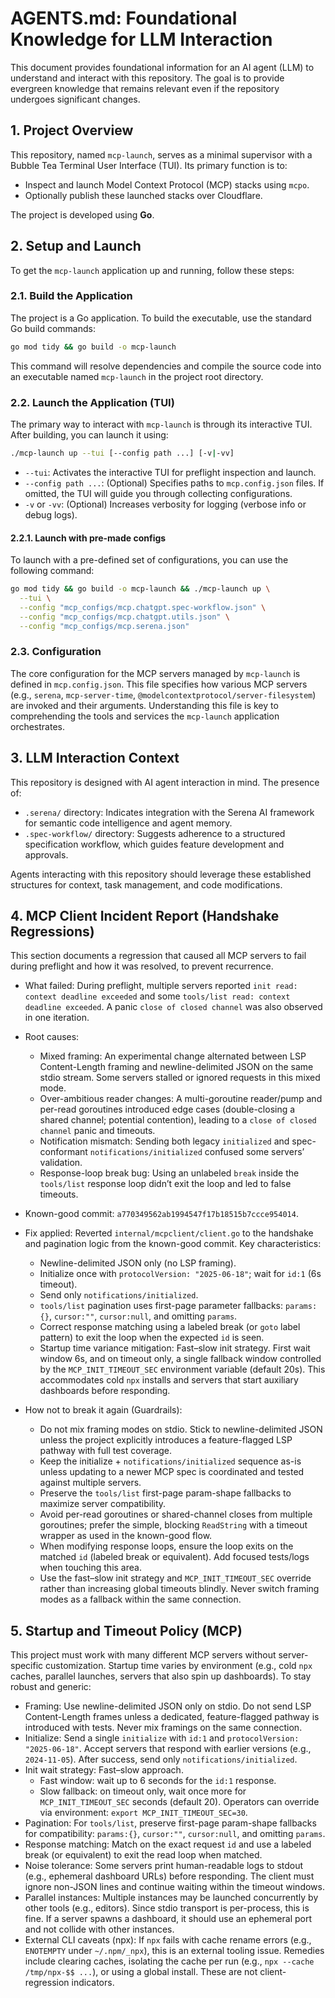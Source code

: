 # AGENTS.md: Foundational Knowledge for LLM Interaction

This document provides foundational information for an AI agent (LLM) to understand and interact with this repository. The goal is to provide evergreen knowledge that remains relevant even if the repository undergoes significant changes.

## 1. Project Overview

This repository, named `mcp-launch`, serves as a minimal supervisor with a Bubble Tea Terminal User Interface (TUI). Its primary function is to:
- Inspect and launch Model Context Protocol (MCP) stacks using `mcpo`.
- Optionally publish these launched stacks over Cloudflare.

The project is developed using **Go**.

## 2. Setup and Launch

To get the `mcp-launch` application up and running, follow these steps:

### 2.1. Build the Application

The project is a Go application. To build the executable, use the standard Go build commands:

```bash
go mod tidy && go build -o mcp-launch
```

This command will resolve dependencies and compile the source code into an executable named `mcp-launch` in the project root directory.

### 2.2. Launch the Application (TUI)

The primary way to interact with `mcp-launch` is through its interactive TUI. After building, you can launch it using:

```bash
./mcp-launch up --tui [--config path ...] [-v|-vv]
```

- `--tui`: Activates the interactive TUI for preflight inspection and launch.
- `--config path ...`: (Optional) Specifies paths to `mcp.config.json` files. If omitted, the TUI will guide you through collecting configurations.
- `-v` or `-vv`: (Optional) Increases verbosity for logging (verbose info or debug logs).

#### 2.2.1. Launch with pre-made configs

To launch with a pre-defined set of configurations, you can use the following command:

```bash
go mod tidy && go build -o mcp-launch && ./mcp-launch up \
  --tui \
  --config "mcp_configs/mcp.chatgpt.spec-workflow.json" \
  --config "mcp_configs/mcp.chatgpt.utils.json" \
  --config "mcp_configs/mcp.serena.json"
```

### 2.3. Configuration

The core configuration for the MCP servers managed by `mcp-launch` is defined in `mcp.config.json`. This file specifies how various MCP servers (e.g., `serena`, `mcp-server-time`, `@modelcontextprotocol/server-filesystem`) are invoked and their arguments. Understanding this file is key to comprehending the tools and services the `mcp-launch` application orchestrates.

## 3. LLM Interaction Context

This repository is designed with AI agent interaction in mind. The presence of:
- `.serena/` directory: Indicates integration with the Serena AI framework for semantic code intelligence and agent memory.
- `.spec-workflow/` directory: Suggests adherence to a structured specification workflow, which guides feature development and approvals.

Agents interacting with this repository should leverage these established structures for context, task management, and code modifications.

## 4. MCP Client Incident Report (Handshake Regressions)

This section documents a regression that caused all MCP servers to fail during preflight and how it was resolved, to prevent recurrence.

- What failed: During preflight, multiple servers reported `init read: context deadline exceeded` and some `tools/list read: context deadline exceeded`. A panic `close of closed channel` was also observed in one iteration.

- Root causes:
  - Mixed framing: An experimental change alternated between LSP Content-Length framing and newline-delimited JSON on the same stdio stream. Some servers stalled or ignored requests in this mixed mode.
  - Over-ambitious reader changes: A multi-goroutine reader/pump and per-read goroutines introduced edge cases (double-closing a shared channel; potential contention), leading to a `close of closed channel` panic and timeouts.
  - Notification mismatch: Sending both legacy `initialized` and spec-conformant `notifications/initialized` confused some servers’ validation.
  - Response-loop break bug: Using an unlabeled `break` inside the `tools/list` response loop didn’t exit the loop and led to false timeouts.

- Known-good commit: `a770349562ab1994547f17b18515b7ccce954014`.

- Fix applied: Reverted `internal/mcpclient/client.go` to the handshake and pagination logic from the known-good commit. Key characteristics:
  - Newline-delimited JSON only (no LSP framing).
  - Initialize once with `protocolVersion: "2025-06-18"`; wait for `id:1` (6s timeout).
  - Send only `notifications/initialized`.
  - `tools/list` pagination uses first-page parameter fallbacks: `params:{}`, `cursor:""`, `cursor:null`, and omitting `params`.
  - Correct response matching using a labeled break (or `goto` label pattern) to exit the loop when the expected `id` is seen.
  - Startup time variance mitigation: Fast–slow init strategy. First wait window 6s, and on timeout only, a single fallback window controlled by the `MCP_INIT_TIMEOUT_SEC` environment variable (default 20s). This accommodates cold `npx` installs and servers that start auxiliary dashboards before responding.

- How not to break it again (Guardrails):
  - Do not mix framing modes on stdio. Stick to newline-delimited JSON unless the project explicitly introduces a feature-flagged LSP pathway with full test coverage.
  - Keep the initialize + `notifications/initialized` sequence as-is unless updating to a newer MCP spec is coordinated and tested against multiple servers.
  - Preserve the `tools/list` first-page param-shape fallbacks to maximize server compatibility.
  - Avoid per-read goroutines or shared-channel closes from multiple goroutines; prefer the simple, blocking `ReadString` with a timeout wrapper as used in the known-good flow.
  - When modifying response loops, ensure the loop exits on the matched `id` (labeled break or equivalent). Add focused tests/logs when touching this area.
  - Use the fast–slow init strategy and `MCP_INIT_TIMEOUT_SEC` override rather than increasing global timeouts blindly. Never switch framing modes as a fallback within the same connection.

## 5. Startup and Timeout Policy (MCP)

This project must work with many different MCP servers without server-specific customization. Startup time varies by environment (e.g., cold `npx` caches, parallel launches, servers that also spin up dashboards). To stay robust and generic:

- Framing: Use newline-delimited JSON only on stdio. Do not send LSP Content-Length frames unless a dedicated, feature-flagged pathway is introduced with tests. Never mix framings on the same connection.
- Initialize: Send a single `initialize` with `id:1` and `protocolVersion: "2025-06-18"`. Accept servers that respond with earlier versions (e.g., `2024-11-05`). After success, send only `notifications/initialized`.
- Init wait strategy: Fast–slow approach.
  - Fast window: wait up to 6 seconds for the `id:1` response.
  - Slow fallback: on timeout only, wait once more for `MCP_INIT_TIMEOUT_SEC` seconds (default 20). Operators can override via environment: `export MCP_INIT_TIMEOUT_SEC=30`.
- Pagination: For `tools/list`, preserve first-page param-shape fallbacks for compatibility: `params:{}`, `cursor:""`, `cursor:null`, and omitting `params`.
- Response matching: Match on the exact request `id` and use a labeled break (or equivalent) to exit the read loop when matched.
- Noise tolerance: Some servers print human-readable logs to stdout (e.g., ephemeral dashboard URLs) before responding. The client must ignore non-JSON lines and continue waiting within the timeout windows.
- Parallel instances: Multiple instances may be launched concurrently by other tools (e.g., editors). Since stdio transport is per-process, this is fine. If a server spawns a dashboard, it should use an ephemeral port and not collide with other instances.
- External CLI caveats (npx): If `npx` fails with cache rename errors (e.g., `ENOTEMPTY` under `~/.npm/_npx`), this is an external tooling issue. Remedies include clearing caches, isolating the cache per run (e.g., `npx --cache /tmp/npx-$$ ...`), or using a global install. These are not client-regression indicators.
